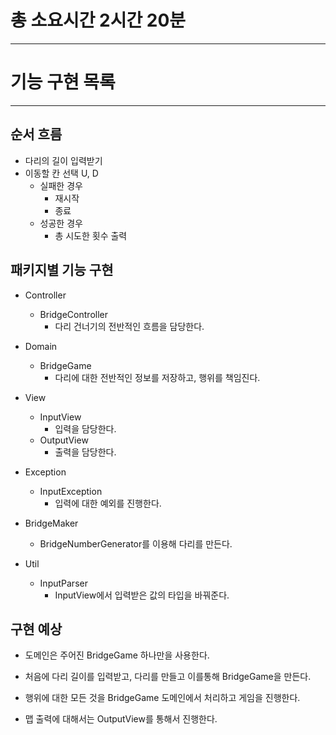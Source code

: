 # 총 소요시간 2시간 20분

---

# 기능 구현 목록

---

## 순서 흐름

- 다리의 길이 입력받기
- 이동할 칸 선택 U, D
  - 실패한 경우
    - 재시작
    - 종료
  - 성공한 경우
    - 총 시도한 횟수 출력

## 패키지별 기능 구현

- Controller
  - BridgeController
    - 다리 건너기의 전반적인 흐름을 담당한다.

- Domain
  - BridgeGame
    - 다리에 대한 전반적인 정보를 저장하고, 행위를 책임진다.

- View
  - InputView
    - 입력을 담당한다.
  - OutputView
    - 출력을 담당한다.

- Exception
  - InputException
    - 입력에 대한 예외를 진행한다.

- BridgeMaker
  - BridgeNumberGenerator를 이용해 다리를 만든다.

- Util
  - InputParser
    - InputView에서 입력받은 값의 타입을 바꿔준다.

## 구현 예상

- 도메인은 주어진 BridgeGame 하나만을 사용한다.
- 처음에 다리 길이를 입력받고, 다리를 만들고 이를통해 BridgeGame을 만든다.
- 행위에 대한 모든 것을 BridgeGame 도메인에서 처리하고 게임을 진행한다.

- 맵 출력에 대해서는 OutputView를 통해서 진행한다.
